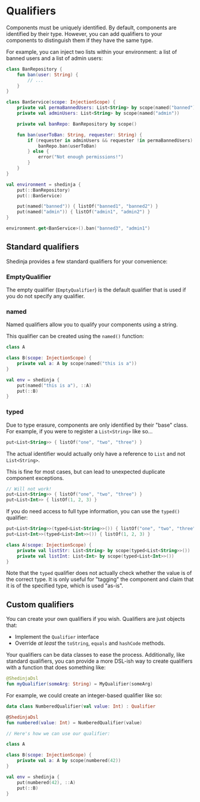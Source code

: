 # Qualifiers

Components must be uniquely identified. By default, components are identified by their type. However, you can add qualifiers to your components to distinguish them if they have the same type.

For example, you can inject two lists within your environment: a list of banned users and a list of admin users:

```kotlin
class BanRepository {
    fun ban(user: String) {
        // ...
    }
}

class BanService(scope: InjectionScope) {
    private val permaBannedUsers: List<String> by scope(named("banned"))
    private val adminUsers: List<String> by scope(named("admin"))

    private val banRepo: BanRepository by scope()

    fun ban(userToBan: String, requester: String) {
        if (requester in adminUsers && requester !in permaBannedUsers) {
            banRepo.ban(userToBan)
        } else {
            error("Not enough permissions!")
        }
    }
}

val environment = shedinja {
    put(::BanRepository)
    put(::BanService)

    put(named("banned")) { listOf("banned1", "banned2") }
    put(named("admin")) { listOf("admin1", "admin2") }
}

environment.get<BanService>().ban("banned3", "admin1")
```

## Standard qualifiers

Shedinja provides a few standard qualifiers for your convenience:

### EmptyQualifier

The empty qualifier (`EmptyQualifier`) is the default qualifier that is used if you do not specify any qualifier.

### named

Named qualifiers allow you to qualify your components using a string.

This qualifier can be created using the `named()` function:

```kotlin
class A

class B(scope: InjectionScope) {
    private val a: A by scope(named("this is a"))
}

val env = shedinja {
    put(named("this is a"), ::A)
    put(::B)
}
```

### typed

Due to type erasure, components are only identified by their "base" class. For example, if you were to register a `List<String>` like so...

```kotlin
put<List<String>> { listOf("one", "two", "three") }
```

The actual identifier would actually only have a reference to `List` and not `List<String>`.

This is fine for most cases, but can lead to unexpected duplicate component exceptions.

```kotlin
// Will not work!
put<List<String>> { listOf("one", "two", "three") }
put<List<Int>> { listOf(1, 2, 3) }
```

If you do need access to full type information, you can use the `typed()` qualifier:

```kotlin
put<List<String>>(typed<List<String>>()) { listOf("one", "two", "three") }
put<List<Int>>(typed<List<Int>>()) { listOf(1, 2, 3) }

class A(scope: InjectionScope) {
    private val listStr: List<String> by scope(typed<List<String>>())
    private val listInt: List<Int> by scope(typed<List<Int>>())
}
```

Note that the `typed` qualifier does not actually check whether the value is of the correct type. It is only useful for "tagging" the component and claim that it is of the specified type, which is used "as-is".

## Custom qualifiers

You can create your own qualifiers if you wish. Qualifiers are just objects that:

- Implement the `Qualifier` interface
- Override *at least* the `toString`, `equals` and `hashCode` methods.

Your qualifiers can be data classes to ease the process. Additionally, like standard qualifiers, you can provide a more DSL-ish way to create qualifiers with a function that does something like:

```kotlin
@ShedinjaDsl
fun myQualifier(someArg: String) = MyQualifier(someArg)
```

For example, we could create an integer-based qualifier like so:

```kotlin
data class NumberedQualifier(val value: Int) : Qualifier

@ShedinjaDsl
fun numbered(value: Int) = NumberedQualifier(value)

// Here's how we can use our qualifier:

class A

class B(scope: InjectionScope) {
    private val a: A by scope(numbered(42))
}

val env = shedinja {
    put(numbered(42), ::A)
    put(::B)
}
```
